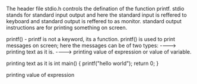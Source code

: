 The header file stdio.h controls the defination of the function printf.
stdio stands for standard input output and here the standard input is reffered to keyboard and standard output is reffered to as monitor.
standard output instructions are for printing something on screen.

printf() - printf is not a keyword, its a function.
printf() is used to print messages on screen; here the messages can be of two types:
----> printing text as it is.
----> printing value of expression or value of variable.

printing text as it is
int main()
{
printf("hello world");
return 0;
}

printing value of expression
